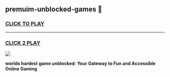 
## premuim-unblocked-games 👋
<h3>
<a href="https://premium.freeplayer.one?title=premuim-unblocked-games&ref=14F">CLICK TO PLAY</a></h3>
<hr>

<h3>
<a href="https://premium.freeplayer.one?title=premuim-unblocked-games&ref=14F">CLICK 2 PLAY</a>
  
</h3>

<a href="https://premium.freeplayer.one?title=premuim-unblocked-games&ref=12F/"><img src="https://clearcache.store/games.png"></a>


**worlds hardest game unblocked: Your Gateway to Fun and Accessible Online Gaming**
